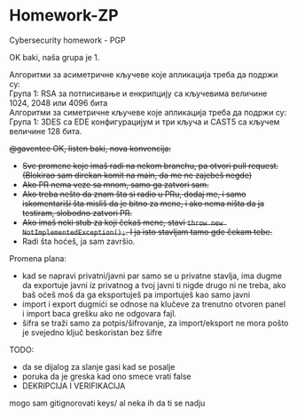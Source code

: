 # Homework-ZP
Cybersecurity homework - PGP

OK baki, naša grupa je 1. 
  
Алгоритми за асиметричне кључеве које апликација треба да подржи су:  
Група 1: RSA за потписивање и енкрипцију са кључевима величине 1024, 2048 или 4096 бита  
Алгоритми за симетричне кључеве које апликација треба да подржи су:  
Група 1: 3DES са EDE конфигурацијум и три кључа и CAST5 са кључем величине 128 бита.    
  
   
~~@gaventee OK, listen baki, nova konvencija:~~
* ~~Sve promene koje imaš radi na nekom branchu, pa otvori pull request. (Blokirao sam direkan komit na main, da me ne zajebeš negde)~~
* ~~Ako PR nema veze sa mnom, samo ga zatvori sam.~~
* ~~Ako treba nešto da znam šta si radio u PRu, dodaj me, i samo iskomentariši šta misliš da je bitno za mene, i ako nema ništa da ja testiram, slobodno zatvori PR.~~
* ~~Ako imaš neki stub za koji čekaš mene, stavi `throw new NotImplementedException();`. I ja isto stavljam tamo gde čekam tebe.~~
* Radi šta hoćeš, ja sam završio.

Promena plana:
* kad se napravi privatni/javni par samo se u privatne stavlja, ima dugme da exportuje javni iz privatnog a tvoj javni ti nigde drugo ni ne treba, ako baš oćeš moš da ga eksportuješ pa importuješ kao samo javni
* import i export dugmići se odnose na klučeve za trenutno otvoren panel i import baca grešku ako ne odgovara fajl.
* šifra se traži samo za potpis/šifrovanje, za import/eksport ne mora pošto je svejedno ključ beskoristan bez šifre

TODO:
* da se dijalog za slanje gasi kad se posalje
* poruka da je greska kad ono smece vrati false
* DEKRIPCIJA I VERIFIKACIJA

mogo sam gitignorovati keys/ al neka ih da ti se nadju
